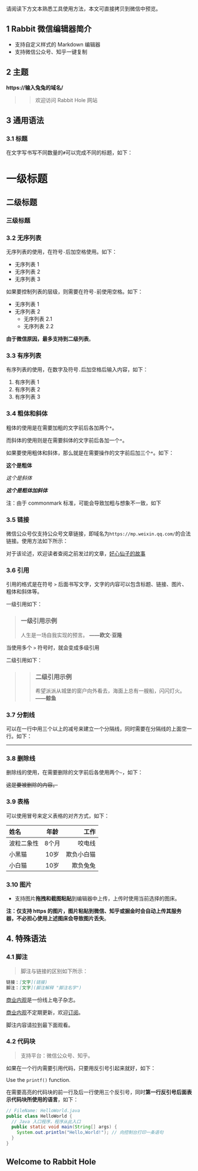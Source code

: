请阅读下方文本熟悉工具使用方法，本文可直接拷贝到微信中预览。

## 1 Rabbit 微信编辑器简介

- 支持自定义样式的 Markdown 编辑器
- 支持微信公众号、知乎一键复制

## 2 主题

**https://输入兔兔的域名/**

>>欢迎访问 Rabbit Hole 网站

## 3 通用语法

### 3.1 标题

在文字写书写不同数量的`#`可以完成不同的标题，如下：

# 一级标题

## 二级标题

### 三级标题

### 3.2 无序列表

无序列表的使用，在符号`-`后加空格使用。如下：

- 无序列表 1
- 无序列表 2
- 无序列表 3

如果要控制列表的层级，则需要在符号`-`前使用空格。如下：

- 无序列表 1
- 无序列表 2
  - 无序列表 2.1
  - 无序列表 2.2

**由于微信原因，最多支持到二级列表**。

### 3.3 有序列表

有序列表的使用，在数字及符号`.`后加空格后输入内容，如下：

1. 有序列表 1
2. 有序列表 2
3. 有序列表 3

### 3.4 粗体和斜体

粗体的使用是在需要加粗的文字前后各加两个`*`。

而斜体的使用则是在需要斜体的文字前后各加一个`*`。

如果要使用粗体和斜体，那么就是在需要操作的文字前后加三个`*`。如下：

**这个是粗体**

_这个是斜体_

**_这个是粗体加斜体_**

注：由于 commonmark 标准，可能会导致加粗与想象不一致，如下

### 3.5 链接

微信公众号仅支持公众号文章链接，即域名为`https://mp.weixin.qq.com/`的合法链接。使用方法如下所示：

对于该论述，欢迎读者查阅之前发过的文章，[好心仙子的故事](https://mp.weixin.qq.com/s/kfX11YytuuxWtj-quPCP3w)

### 3.6 引用

引用的格式是在符号 `>` 后面书写文字，文字的内容可以包含标题、链接、图片、粗体和斜体等。

一级引用如下：

> ### 一级引用示例
> 
> 人生是一场自我实现的预言。 **——欧文·亚隆**

当使用多个 `>` 符号时，就会变成多级引用

二级引用如下：

>> ### 二级引用示例
>>
>> 希望派派从城堡的窗户向外看去，海面上总有一艘船，闪闪灯火。 **——鲸鱼**


### 3.7 分割线

可以在一行中用三个以上的减号来建立一个分隔线，同时需要在分隔线的上面空一行。如下：

---

### 3.8 删除线

删除线的使用，在需要删除的文字前后各使用两个`~`，如下：

~~这是要被删除的内容。~~

### 3.9 表格

可以使用冒号来定义表格的对齐方式，如下：

| 姓名       | 年龄 |         工作 |
| :--------- | :--: | -----------: |
| 波粒二象性     |  8个月  |     咬电线 |
| 小黑猫   |  10岁  |   欺负小白猫 |
| 小白猫   | 10岁   | 欺负兔兔 |

### 3.10 图片

- 支持图片**拖拽和截图粘贴**到编辑器中上传，上传时使用当前选择的图床。

**注：仅支持 https 的图片，图片粘贴到微信、知乎或掘金时会自动上传其服务器，不必担心使用上述图床会导致图片丢失**。


## 4. 特殊语法

### 4.1 脚注

> 脚注与链接的区别如下所示：

```markdown
链接：[文字](链接)
脚注：[文字](脚注解释 "脚注名字")
```

[商业内观](https://if.zoepi.online)是一份线上电子杂志。

[商业内观](穿梭在人类用思维模型构建的商业世界里，却时常想摆渡回到「轴心时代」的宇宙空间站。 "什么是商业内观？")不定期更新，欢迎[订阅](https://rss.zoepi.online)。

脚注内容请拉到最下面观看。

### 4.2 代码块

> 支持平台：微信公众号、知乎。

如果在一个行内需要引用代码，只要用反引号引起来就好，如下：

Use the `printf()` function.

在需要高亮的代码块的前一行及后一行使用三个反引号，同时**第一行反引号后面表示代码块所使用的语言**，如下：

```java
// FileName: HelloWorld.java
public class HelloWorld {
  // Java 入口程序，程序从此入口
  public static void main(String[] args) {
    System.out.println("Hello,World!"); // 向控制台打印一条语句
  }
}
```
## Welcome to Rabbit Hole
